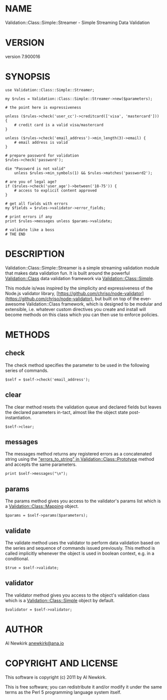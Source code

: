 # NAME

Validation::Class::Simple::Streamer - Simple Streaming Data Validation

# VERSION

version 7.900016

# SYNOPSIS

    use Validation::Class::Simple::Streamer;

    my $rules = Validation::Class::Simple::Streamer->new($parameters);

    # the point here is expressiveness

    unless ($rules->check('user_cc')->creditcard(['visa', 'mastercard'])) {
        # credit card is a valid visa/mastercard
    }

    unless ($rules->check('email_address')->min_length(3)->email) {
        # email address is valid
    }

    # prepare password for validation
    $rules->check('password');

    die "Password is not valid"
        unless $rules->min_symbols(1) && $rules->matches('password2');

    # are you of legal age?
    if ($rules->check('user_age')->between('18-75')) {
        # access to explicit content approved
    }

    # get all fields with errors
    my $fields = $rules->validator->error_fields;

    # print errors if any
    print $rules->messages unless $params->validate;

    # validate like a boss
    # THE END

# DESCRIPTION

Validation::Class::Simple::Streamer is a simple streaming validation module
that makes data validation fun. It is built around the powerful
[Validation::Class](http://search.cpan.org/perldoc?Validation::Class) data validation framework via [Validation::Class::Simple](http://search.cpan.org/perldoc?Validation::Class::Simple).

This module is/was inspired by the simplicity and expressiveness of the Node.js
validator library, [https://github.com/chriso/node-validator](https://github.com/chriso/node-validator), but built on top
of the ever-awesome Validation::Class framework, which is designed to be modular
and extensible, i.e. whatever custom directives you create and install will
become methods on this class which you can then use to enforce policies.

# METHODS

## check

The check method specifies the parameter to be used in the following series of
commands.

    $self = $self->check('email_address');

## clear

The clear method resets the validation queue and declared fields but leaves the
declared parameters in-tact, almost like the object state post-instantiation.

    $self->clear;

## messages

The messages method returns any registered errors as a concatenated string using
the ["errors\_to\_string" in Validation::Class::Prototype](http://search.cpan.org/perldoc?Validation::Class::Prototype#errors\_to\_string) method and accepts the same
parameters.

    print $self->messages("\n");

## params

The params method gives you access to the validator's params list which is a
[Validation::Class::Mapping](http://search.cpan.org/perldoc?Validation::Class::Mapping) object.

    $params = $self->params($parameters);

## validate

The validate method uses the validator to perform data validation based on
the series and sequence of commands issued previously. This method is called
implicitly whenever the object is used in boolean context, e.g. in a conditional.

    $true = $self->validate;

## validator

The validator method gives you access to the object's validation class which is
a [Validation::Class::Simple](http://search.cpan.org/perldoc?Validation::Class::Simple) object by default.

    $validator = $self->validator;

# AUTHOR

Al Newkirk <anewkirk@ana.io>

# COPYRIGHT AND LICENSE

This software is copyright (c) 2011 by Al Newkirk.

This is free software; you can redistribute it and/or modify it under
the same terms as the Perl 5 programming language system itself.

